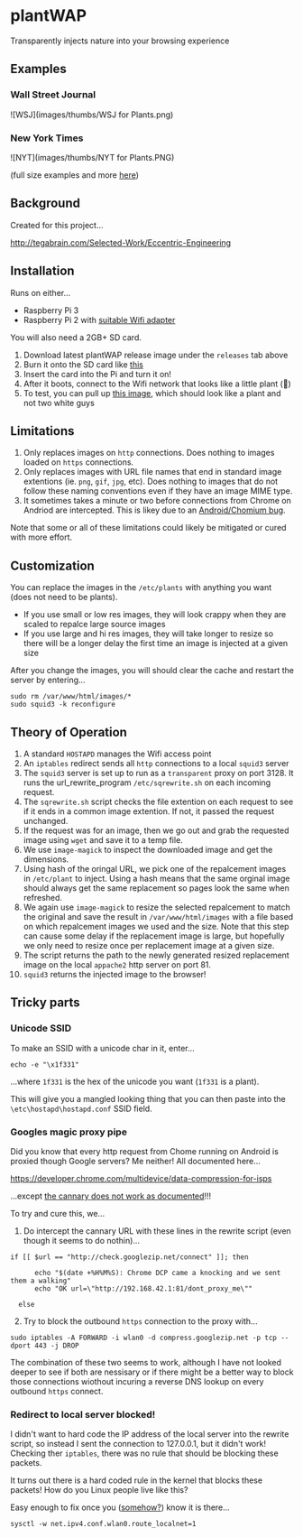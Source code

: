 # plantWAP
Transparently injects nature into your browsing experience

## Examples

### Wall Street Journal 

![WSJ](images/thumbs/WSJ for Plants.png)


### New York Times

![NYT](images/thumbs/NYT for Plants.PNG)

(full size examples and more [here](/images))

## Background

Created for this project...

http://tegabrain.com/Selected-Work/Eccentric-Engineering


## Installation

Runs on either... 
 * Raspberry Pi 3 
 * Raspberry Pi 2 with [suitable Wifi adapter](http://amzn.to/1UaJ6wX)

 
You will also need a 2GB+ SD card. 

1. Download latest plantWAP release image under the `releases` tab above
2. Burn it onto the SD card like [this](https://www.raspberrypi.org/documentation/installation/installing-images/)
3. Insert the card into the Pi and turn it on! 
4. After it boots, connect to the Wifi network that looks like a little plant (🌱)
5. To test, you can pull up [this image](http://josh.com/joshpete.gif), which should look like a plant and not two white guys


## Limitations

1. Only replaces images on `http` connections. Does nothing to images loaded on `https` connections.
2. Only replaces images with URL file names that end in standard image extentions (ie. `png`, `gif`, `jpg`, etc). Does nothing to images that do not follow these naming conventions even if they have an image MIME type. 
3. It sometimes takes a minute or two before connections from Chrome on Andriod are intercepted. This is likey due to an [Android/Chomium bug](https://bugs.chromium.org/p/chromium/issues/detail?id=339473).


Note that some or all of these limitations could likely be mitigated or cured with more effort. 

## Customization

You can replace the images in the `/etc/plants` with anything you want (does not need to be plants). 

* If you use small or low res images, they will look crappy when they are scaled to repalce large source images
* If you use large and hi res images, they will take longer to resize so there will be a longer delay the first time an image is injected at a given size


After you change the images, you will should clear the cache and restart the server by entering...

```
sudo rm /var/www/html/images/*
sudo squid3 -k reconfigure
```

## Theory of Operation

1. A standard `HOSTAPD` manages the Wifi access point
2. An `iptables` redirect sends all `http` connections to a local `squid3` server 
2. The `squid3` server is set up to run as a `transparent` proxy on port 3128. It runs the url_rewrite_program `/etc/sqrewrite.sh` on each incoming request.
3. The `sqrewrite.sh` script checks the file extention on each request to see if it ends in a common image extention. If not, it passed the request unchanged.
4. If the request was for an image, then we go out and grab the requested image using `wget` and save it to a temp file. 
5. We use `image-magick` to inspect the downloaded image and get the dimensions.
6. Using hash of the oringal URL, we pick one of the repalcement images in `/etc/plant` to inject. Using a hash means that the same orginal image should always get the same replacement so pages look the same when refreshed.
7. We again use `image-magick` to resize the selected repalcement to match the original and save the result in `/var/www/html/images` with a file based on which repalcement images we used and the size. Note that this step can cause some delay if the replacement image is large, but hopefully we only need to resize once per replacement image at a given size. 
8. The script returns the path to the newly generated resized replacement image on the local `appache2` http server on port 81.
9. `squid3` returns the injected image to the browser!

## Tricky parts

###  Unicode SSID

To make an SSID with a unicode char in it, enter...

`echo -e "\x1f331"`

...where `1f331` is the hex of the unicode you want (`1f331` is a plant). 

This will give you a mangled looking thing that you can then paste into the `\etc\hostapd\hostapd.conf` SSID field. 

### Googles magic proxy pipe

Did you know that every http request from Chome running on Android is proxied though Google servers? Me neither! All documented here...

https://developer.chrome.com/multidevice/data-compression-for-isps

...except [the cannary does not work as documented](https://bugs.chromium.org/p/chromium/issues/detail?id=339473)!!!

To try and cure this, we...

1. Do intercept the cannary URL with these lines in the rewrite script (even though it seems to do nothin)...

  ```
  if [[ $url == "http://check.googlezip.net/connect" ]]; then 

		echo "$(date +%H%M%S): Chrome DCP came a knocking and we sent them a walking"
		echo "OK url=\"http://192.168.42.1:81/dont_proxy_me\""
	
	else
  ```

2. Try to block the outbound `https` connection to the proxy with...
  
  ```
  sudo iptables -A FORWARD -i wlan0 -d compress.googlezip.net -p tcp --dport 443 -j DROP
  ```

The combination of these two seems to work, although I have not looked deeper to see if both are nessisary or if there might be a better way to block those connections wiothout incuring a reverse DNS lookup on every outbound `https` connect. 

### Redirect to local server blocked!

I didn't want to hard code the IP address of the local server into the rewrite script, so instead I sent the connection to 127.0.0.1, but it didn't work! Checking ther `iptables`, there was no rule that should be blocking these packets. 

It turns out there is a hard coded rule in the kernel that blocks these packets! How do you Linux people live like this?

Easy enough to fix once you ([somehow?](http://unix.stackexchange.com/questions/111433/iptables-redirect-outside-requests-to-127-0-0-1)) know it is there...

```
sysctl -w net.ipv4.conf.wlan0.route_localnet=1
```











